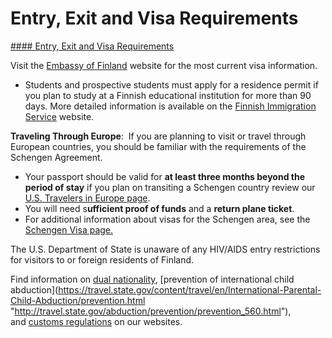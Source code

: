 # Entry, Exit and Visa Requirements

[#### Entry, Exit and Visa Requirements](javascript:void(0); "Entry, Exit and Visa Requirements")

Visit the [Embassy of Finland](https://finlandabroad.fi/web/usa/frontpage) website for the most current visa information.

* Students and prospective students must apply for a residence permit if you plan to study at a Finnish educational institution for more than 90 days. More detailed information is available on the [Finnish Immigration Service](http://www.migri.fi/studying_in_finland) website.

**Traveling Through Europe**:  If you are planning to visit or travel through European countries, you should be familiar with the requirements of the Schengen Agreement.

* Your passport should be valid for **at least three months beyond the period of stay** if you plan on transiting a Schengen country review our [U.S. Travelers in Europe page](https://travel.state.gov/content/travel/en/international-travel/before-you-go/travelers-with-special-considerations/US_Travelers_in_Europes_Schengen_Area.html).
* You will need s**ufficient proof of funds** and a **return plane ticket**.
* For additional information about visas for the Schengen area, see the [Schengen Visa page.](https://www.schengenvisainfo.com/schengen-visa-countries-list/)

The U.S. Department of State is unaware of any HIV/AIDS entry restrictions for visitors to or foreign residents of Finland.

Find information on [dual nationality](https://travel.state.gov/content/travel/en/international-travel/before-you-go/travelers-with-special-considerations/Dual-Nationality-Travelers.html "http://travel.state.gov/travel/cis_pa_tw/cis/cis_1753.html"), [prevention of international child abduction](https://travel.state.gov/content/travel/en/International-Parental-Child-Abduction/prevention.html "http://travel.state.gov/abduction/prevention/prevention_560.html"), and [customs regulations](https://travel.state.gov/content/travel/en/international-travel/before-you-go/customs-and-import.html) on our websites.